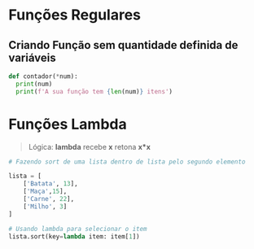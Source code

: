 # Funções Regulares

## Criando Função sem quantidade definida de variáveis 

```python
def contador(*num):
  print(num)
  print(f'A sua função tem {len(num)} itens')
```

# Funções Lambda

> Lógica: __lambda__ recebe __x__ retona __x*x__

```python
# Fazendo sort de uma lista dentro de lista pelo segundo elemento 

lista = [
    ['Batata', 13],
    ['Maça',15],
    ['Carne', 22],
    ['Milho', 3]
]

# Usando lambda para selecionar o item
lista.sort(key=lambda item: item[1])
```
